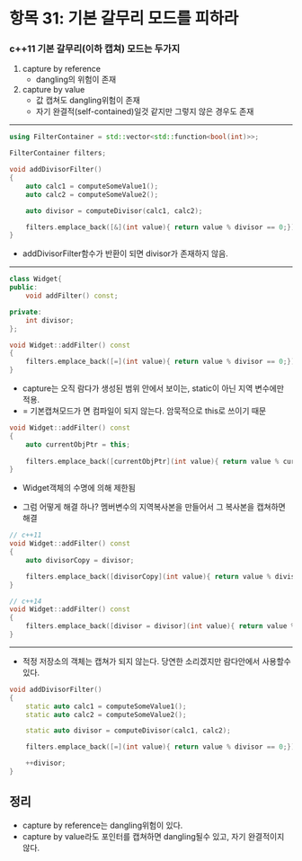 # 항목 31: 기본 갈무리 모드를 피하라

### c++11 기본 갈무리(이하 캡쳐) 모드는 두가지
1. capture by reference
    - dangling의 위험이 존재
2. capture by value
    - 값 캡쳐도 dangling위험이 존재
    - 자기 완결적(self-contained)일것 같지만 그렇지 않은 경우도 존재
---
```c++
using FilterContainer = std::vector<std::function<bool(int)>>;

FilterContainer filters;

void addDivisorFilter()
{
    auto calc1 = computeSomeValue1();
    auto calc2 = computeSomeValue2();

    auto divisor = computeDivisor(calc1, calc2);

    filters.emplace_back([&](int value){ return value % divisor == 0;});
}
```
- addDivisorFilter함수가 반환이 되면 divisor가 존재하지 않음.
---
```c++
class Widget{
public:
    void addFilter() const;

private:
    int divisor;
};

void Widget::addFilter() const
{
    filters.emplace_back([=](int value){ return value % divisor == 0;});
}
```
- capture는 오직 람다가 생성된 범위 안에서 보이는, static이 아닌 지역 변수에만 적용.
- = 기본캡쳐모드가 면 컴파일이 되지 않는다. 암묵적으로 this로 쓰이기 때문
```c++
void Widget::addFilter() const
{
    auto currentObjPtr = this;
    
    filters.emplace_back([currentObjPtr](int value){ return value % currentObjPtr->divisor == 0;} );
}
```
- Widget객체의 수명에 의해 제한됨

- 그럼 어떻게 해결 하나? 멤버변수의 지역복사본을 만들어서 그 복사본을 캡쳐하면 해결
```c++
// c++11
void Widget::addFilter() const
{
    auto divisorCopy = divisor;

    filters.emplace_back([divisorCopy](int value){ return value % divisorCopy == 0;});
}

// c++14
void Widget::addFilter() const
{
    filters.emplace_back([divisor = divisor](int value){ return value % divisor == 0;});
}
```
---
- 적정 저장소의 객체는 캡쳐가 되지 않는다. 당연한 소리겠지만 람다안에서 사용할수 있다.
```c++
void addDivisorFilter()
{
    static auto calc1 = computeSomeValue1();
    static auto calc2 = computeSomeValue2();

    static auto divisor = computeDivisor(calc1, calc2);

    filters.emplace_back([=](int value){ return value % divisor == 0;});

    ++divisor;
}
```

## 정리
- capture by reference는 dangling위험이 있다.
- capture by value라도 포인터를 캡쳐하면 dangling될수 있고, 자기 완결적이지 않다.
